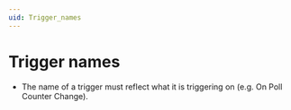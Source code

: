```yaml
---
uid: Trigger_names
---
```


# Trigger names

- The name of a trigger must reflect what it is triggering on (e.g. On Poll Counter Change).
